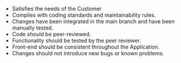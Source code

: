 - Satisfies the needs of the Customer
- Complies with coding standards and maintainability rules.
- Changes have been integrated in the main branch and have been manually tested.
- Code should be peer-reviewed.
- Functionality should be tested by the peer reviewer.
- Front-end should be consistent throughout the Application.
- Changes should not introduce new bugs or known problems.